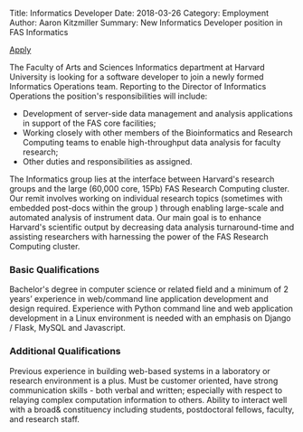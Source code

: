 Title: Informatics Developer 
Date: 2018-03-26
Category: Employment
Author: Aaron Kitzmiller
Summary: New Informatics Developer position in FAS Informatics

[Apply](https://sjobs.brassring.com/TGnewUI/Search/home/HomeWithPreLoad?PageType=JobDetails&partnerID=25240&siteID=5341&AReq=45634BR#jobDetails=1375554_5341)

The Faculty of Arts and Sciences Informatics department at Harvard University is looking for a software developer to join a newly formed Informatics Operations team.  Reporting to the Director of Informatics Operations the position's responsibilities will include:

* Development of server-side data management and analysis applications in support of the FAS core facilities;
* Working closely with other members of the Bioinformatics and Research Computing teams to enable high-throughput data analysis for faculty research;
* Other duties and responsibilities as assigned.
 
The Informatics group lies at the interface between Harvard's research groups and the large (60,000 core, 15Pb) FAS Research Computing cluster. Our remit involves working on individual research topics (sometimes with embedded post-docs within the group ) through enabling large-scale and automated analysis of instrument data. Our main goal is to enhance Harvard's scientific output by decreasing data analysis turnaround-time and assisting researchers with harnessing the power of the FAS Research Computing cluster.


### Basic Qualifications
Bachelor's degree in computer science or related field and a minimum of 2 years’ experience in web/command line application development and design required.  Experience with Python command line and web application development in a Linux environment is needed with an emphasis on Django / Flask, MySQL and Javascript.
 

### Additional Qualifications
Previous experience in building web-based systems in a laboratory or research environment is a plus. Must be customer oriented, have strong communication skills - both verbal and written; especially with respect to relaying complex computation information to others. Ability to interact well with a broad& constituency including students, postdoctoral fellows, faculty, and research staff.

